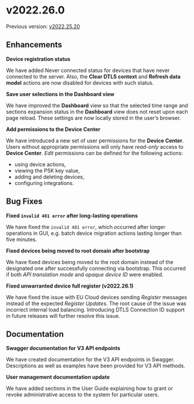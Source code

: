 # v2022.26.0

Previous version: [v2022.25.20](v2022.25.20.md)

## Enhancements

**Device registration status**    

We have added Never connected status for devices that have never connected to the server. Also, the **Clear DTLS context** and **Refresh data model** actions are now disabled for devices with such status.

**Save user selections in the Dashboard view**  

We have improved the **Dashboard** view so that the selected time range and sections expansion status in the **Dashboard** view does not reset upon each page reload. These settings are now locally stored in the user’s browser.

**Add permissions to the Device Center**   

We have introduced a new set of user permissions for the **Device Center**. Users without appropriate permissions will only have *read-only* access to **Device Center**. *Edit* permissions can be defined for the following actions:

* using device actions,
* viewing the PSK key value,
* adding and deleting devices,
* configuring integrations.

## Bug Fixes

**Fixed `invalid 401 error` after long-lasting operations**  

We have fixed the `invalid 401 error`, which occurred after longer operations in GUI, e.g. batch device migration actions lasting longer than five minutes.

**Fixed devices being moved to root domain after bootstrap**    

We have fixed devices being moved to the root domain instead of the designated one after successfully connecting via bootstrap. This occurred if both *API translation mode* and *opaque device ID* were enabled.


**Fixed unwarranted device full register (v2022.26.1)**   

We have fixed the issue with EU Cloud devices sending *Register* messages instead of the expected *Register Updates*. The root cause of the issue was incorrect internal load balancing. Introducing DTLS Connection ID support in future releases will further resolve this issue.

## Documentation

**Swagger documentation for V3 API endpoints**   

We have created documentation for the V3 API endpoints in Swagger. Descriptions as well as examples have been provided for V3 API methods.

**User management documentation update**     
 
We have added sections in the User Guide explaining how to grant or revoke administrative access to the system for particular users.
